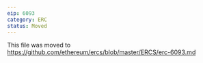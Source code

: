 ```yaml
---
eip: 6093
category: ERC
status: Moved
---
```


This file was moved to https://github.com/ethereum/ercs/blob/master/ERCS/erc-6093.md
